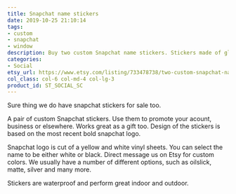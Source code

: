 ```yaml
---
title: Snapchat name stickers
date: 2019-10-25 21:10:14
tags:
- custom
- snapchat
- window
description: Buy two custom Snapchat name stickers. Stickers made of glossy ORACAL vinyl.
categories:
- Social
etsy_url: https://www.etsy.com/listing/733478738/two-custom-snapchat-name-vinyl-stickers
col_class: col-6 col-md-4 col-lg-3
product_id: ST_SOCIAL_SC
---
```


Sure thing we do have snapchat stickers for sale too.

<!-- more -->
<!-- {% asset_img content-image custom-personal-snapchat-name-sticker.jpg 'Personal Snapchat profile sticker"Custom Snapchat name sticker"' %} -->

A pair of custom Snapchat stickers. Use them to promote your acount, business or elsewhere. Works great as a gift too. Design of the stickers is based on the most recent bold snapchat logo.

Snapchat logo is cut of a yellow and white vinyl sheets. You can select the name to be either white or black. Direct message us on Etsy for custom colors. We usually have a number of different options, such as oilslick, matte, silver and many more.

Stickers are waterproof and perform great indoor and outdoor.
